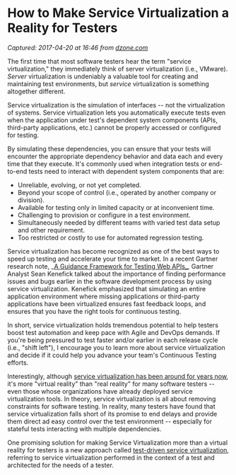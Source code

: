 # How to Make Service Virtualization a Reality for Testers

_Captured: 2017-04-20 at 16:46 from [dzone.com](https://dzone.com/articles/test-driven-service-virtualization-how-to-make-ser?oid=twitter&utm_content=buffer98368&utm_medium=social&utm_source=twitter.com&utm_campaign=buffer)_

The first time that most software testers hear the term "service virtualization," they immediately think of server virtualization (i.e., VMware). _Server_ virtualization is undeniably a valuable tool for creating and maintaining test environments, but _service_ virtualization is something altogether different.

Service virtualization is the simulation of interfaces -- not the virtualization of systems. Service virtualization lets you automatically execute tests even when the application under test's dependent system components (APIs, third-party applications, etc.) cannot be properly accessed or configured for testing.

By simulating these dependencies, you can ensure that your tests will encounter the appropriate dependency behavior and data each and every time that they execute. It's commonly used when integration tests or end-to-end tests need to interact with dependent system components that are:

  * Unreliable, evolving, or not yet completed.
  * Beyond your scope of control (i.e., operated by another company or division).
  * Available for testing only in limited capacity or at inconvenient time.
  * Challenging to provision or configure in a test environment.
  * Simultaneously needed by different teams with varied test data setup and other requirement.
  * Too restricted or costly to use for automated regression testing.

Service virtualization has become recognized as one of the best ways to speed up testing and accelerate your time to market. In a recent Gartner research note, _[A Guidance Framework for Testing Web APIs_](https://www.gartner.com/document/3647917?ref=solrAll&refval=182319639&qid=a278746f895dae8e313a72f00fed23a1), Gartner Analyst Sean Kenefick talked about the importance of finding performance issues and bugs earlier in the software development process by using service virtualization. Kenefick emphasized that simulating an entire application environment where missing applications or third-party applications have been virtualized ensures fast feedback loops, and ensures that you have the right tools for continuous testing.

In short, service virtualization holds tremendous potential to help testers boost test automation and keep pace with Agile and DevOps demands. If you're being pressured to test faster and/or earlier in each release cycle (i.e., "shift left"), I encourage you to learn more about service virtualization and decide if it could help you advance your team's Continuous Testing efforts.

Interestingly, although [service virtualization has been around for years now](http://sdtimes.com/building-up-service-virtualization/), it's more "virtual reality" than "real reality" for many software testers -- even those whose organizations have already deployed service virtualization tools. In theory, service virtualization is all about removing constraints for software testing. In reality, many testers have found that service virtualization falls short of its promise to end delays and provide them direct ad easy control over the test environment -- especially for stateful tests interacting with multiple dependencies.

One promising solution for making Service Virtualization more than a virtual reality for testers is a new approach called [test-driven service virtualization](https://www.tricentis.com/resource-assets/test-driven-service-virtualization-2017-04-04-emea-usa/), referring to service virtualization performed in the context of a test and architected for the needs of a tester.
